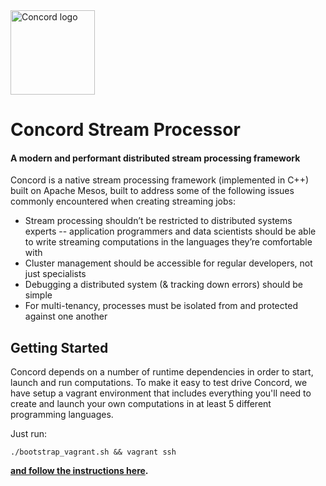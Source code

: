 <img src="misc/concord-light-full.png" alt="Concord logo" height="135" />

# Concord Stream Processor

#### A modern and performant distributed stream processing framework

Concord is a native stream processing framework (implemented in C++) built on Apache Mesos,
built to address some of the following issues commonly encountered when creating streaming
jobs:

- Stream processing shouldn’t be restricted to distributed systems experts -- application
programmers and data scientists should be able to write streaming computations in the languages
they’re comfortable with
- Cluster management should be accessible for regular developers, not just specialists
- Debugging a distributed system (& tracking down errors) should be simple
- For multi-tenancy, processes must be isolated from and protected against one another


## Getting Started

Concord depends on a number of runtime dependencies in order to start, launch and run computations.
To make it easy to test drive Concord, we have setup a vagrant environment that includes everything 
you'll need to create and launch your own computations in at least 5 different programming languages.

Just run:
```
./bootstrap_vagrant.sh && vagrant ssh
```
**[and follow the instructions here](http://concord.io/docs/tutorials/quick_start.html).**
